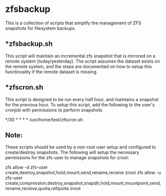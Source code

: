 zfsbackup
=========

This is a collection of scripts that simplify the management of ZFS snapshots for filesystem backups.

*zfsbackup.sh
-------------

This script will maintain an incremental zfs snapshot that is mirrored on a remote system (today/yesterday).
The script assumes the dataset exists on the remote system, and the steps are documented on how to setup
this functinoality if the remote dataset is missing.

*zfscron.sh
-----------

This script is designed to be run every half hour, and maintains a snapshot for the previous hour.
To setup this script, add the following to the user's cronjob with permissions to perform snapshots

*/30 * * * * /usr/home/test/zfscron.sh


Note:
----
These scripts should be used by a non-root user setup and configured to create/destroy snapshots.
The following will setup the necessary permissions for the zfs-user to manage snapshots for zroot:

zfs allow -d zfs-user create,destroy,snapshot,hold,mount,send,rename,receive zroot
zfs allow -u zfs-user create,compression,destroy,snapshot,snapdir,hold,mount,mountpoint,send,rename,receive,quota,refquota zroot

